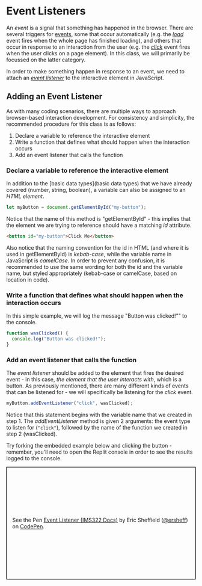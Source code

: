 # Event Listeners
An *event* is a signal that something has happened in the browser. There are several triggers for [events](https://developer.mozilla.org/en-US/docs/Web/Events), some that occur automatically (e.g. the *[load](https://developer.mozilla.org/en-US/docs/Web/API/Window/load_event)* event fires when the whole page has finished loading), and others that occur in response to an interaction from the user (e.g. the *[click](https://developer.mozilla.org/en-US/docs/Web/API/Element/click_event)* event fires when the user clicks on a page element). In this class, we will primarily be focussed on the latter category.

In order to make something happen in response to an event, we need to attach an *[event listener](https://developer.mozilla.org/en-US/docs/Web/API/EventTarget/addEventListener)* to the interactive element in JavaScript.

## Adding an Event Listener
As with many coding scenarios, there are multiple ways to approach browser-based interaction development. For consistency and simplicity, the recommended procedure for this class is as follows:
1. Declare a variable to reference the interactive element
2. Write a function that defines what should happen when the interaction occurs
3. Add an event listener that calls the function

### Declare a variable to reference the interactive element
In addition to the [basic data types](basic data types) that we have already covered (number, string, boolean), a variable can also be assigned to an *HTML element*.
```js
let myButton = document.getElementById("my-button");
```

Notice that the name of this method is "getElementById" - this implies that the element we are trying to reference should have a matching *id* attribute.

```html
<button id="my-button">Click Me</button>
```

Also notice that the naming convention for the id in HTML (and where it is used in getElementById) is *kebab-case*, while the variable name in JavaScript is *camelCase*. In order to prevent any confusion, it is recommended to use the same wording for both the id and the variable name, but styled appropriately (kebab-case or camelCase, based on location in code).

### Write a function that defines what should happen when the interaction occurs
In this simple example, we will log the message "Button was clicked!"" to the console.
```js
function wasClicked() {
  console.log("Button was clicked!");
}
```

### Add an event listener that calls the function
The *event listener* should be added to the element that fires the desired event - in this case, *the element that the user interacts with*, which is a button. As previously mentioned, there are many different kinds of events that can be listened for - we will specifically be listening for the *click* event.

```js
myButton.addEventListener("click", wasClicked);
```

Notice that this statement begins with the variable name that we created in step 1. The *addEventListener* method is given 2 arguments: the event type to listen for (`"click"`), followed by the name of the function we created in step 2 (wasClicked).

Try forking the embedded example below and clicking the button - remember, you'll need to open the Replit console in order to see the results logged to the console.
<p class="codepen" data-height="300" data-default-tab="html,result" data-slug-hash="qBvWqaG" data-editable="true" data-user="ersheff" style="height: 300px; box-sizing: border-box; display: flex; align-items: center; justify-content: center; border: 2px solid; margin: 1em 0; padding: 1em;">
  <span>See the Pen <a href="https://codepen.io/ersheff/pen/qBvWqaG">
  Event Listener (IMS322 Docs)</a> by Eric Sheffield (<a href="https://codepen.io/ersheff">@ersheff</a>)
  on <a href="https://codepen.io">CodePen</a>.</span>
</p>
<script async src="https://cpwebassets.codepen.io/assets/embed/ei.js"></script>